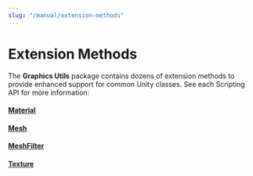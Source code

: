 ```yaml
---
slug: "/manual/extension-methods"
---
```


# Extension Methods

The **Graphics Utils** package contains dozens of extension methods to provide enhanced support for common Unity classes. See each Scripting API for more information:

#### [Material](/api/Zigurous.Architecture/MaterialExtensions)

#### [Mesh](/api/Zigurous.Architecture/MeshExtensions)

#### [MeshFilter](/api/Zigurous.Architecture/MeshFilterExtensions)

#### [Texture](/api/Zigurous.Architecture/TextureExtensions)
